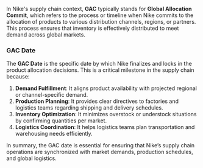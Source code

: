 In Nike's supply chain context, **GAC** typically stands for **Global Allocation Commit**, which refers to the process or timeline when Nike commits to the allocation of products to various distribution channels, regions, or partners. This process ensures that inventory is effectively distributed to meet demand across global markets.

### **GAC Date**
The **GAC Date** is the specific date by which Nike finalizes and locks in the product allocation decisions. This is a critical milestone in the supply chain because:

1. **Demand Fulfillment**: It aligns product availability with projected regional or channel-specific demand.
2. **Production Planning**: It provides clear directives to factories and logistics teams regarding shipping and delivery schedules.
3. **Inventory Optimization**: It minimizes overstock or understock situations by confirming quantities per market.
4. **Logistics Coordination**: It helps logistics teams plan transportation and warehousing needs efficiently.

In summary, the GAC date is essential for ensuring that Nike’s supply chain operations are synchronized with market demands, production schedules, and global logistics.
